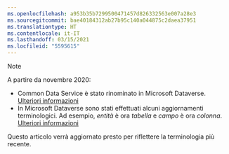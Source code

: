 ```yaml
---
ms.openlocfilehash: a953b35b7299500471457d826332563e007a28e3
ms.sourcegitcommit: bae40184312ab27b95c140a044875c2daea37951
ms.translationtype: HT
ms.contentlocale: it-IT
ms.lasthandoff: 03/15/2021
ms.locfileid: "5595615"
---
```

> [!NOTE]
> A partire da novembre 2020:
> - Common Data Service è stato rinominato in Microsoft Dataverse. [Ulteriori informazioni](https://aka.ms/PAuAppBlog)
> - In Microsoft Dataverse sono stati effettuati alcuni aggiornamenti terminologici. Ad esempio, *entità* è ora *tabella* e *campo* è ora *colonna*. [Ulteriori informazioni](/powerapps/maker/data-platform/data-platform-intro)
>
> Questo articolo verrà aggiornato presto per riflettere la terminologia più recente.